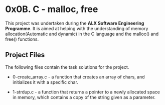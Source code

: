 # 0x0B. C - malloc, free

This project was undertaken during the **ALX Software Engineering Programme**. It is
aimed at helping with the understanding of memory allocation(Automatic and dynamic) in the C language
and the malloc() and free() functions.

## Project Files
The following files contain the task solutions for the project.

- 0-create_array.c - a function that creates an array of chars, and initializes it with a specific char.

- 1-strdup.c - a function that returns a pointer to a newly allocated space in memory, which contains a copy of the string given as a parameter.

